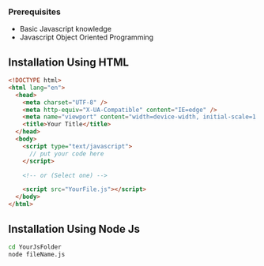 ### Prerequisites

- Basic Javascript knowledge
- Javascript Object Oriented Programming


## Installation Using HTML

```html
<!DOCTYPE html>
<html lang="en">
  <head>
    <meta charset="UTF-8" />
    <meta http-equiv="X-UA-Compatible" content="IE=edge" />
    <meta name="viewport" content="width=device-width, initial-scale=1.0" />
    <title>Your Title</title>
  </head>
  <body>
    <script type="text/javascript">
      // put your code here
    </script>

    <!-- or (Select one) --> 

    <script src="YourFile.js"></script>
  </body>
</html>

```

## Installation Using Node Js

```bash
cd YourJsFolder
node fileName.js
```

